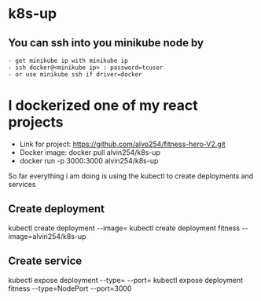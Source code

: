 # k8s-up
## You can ssh into you minikube node by
    - get minikube ip with minikube ip
    - ssh docker@<minikube ip> : password=tcuser
    - or use minikube ssh if driver=docker 

# I dockerized one of my react projects
 - Link for project: https://github.com/alvo254/fitness-hero-V2.git
 - Docker image: docker pull alvin254/k8s-up
 - docker run -p 3000:3000 alvin254/k8s-up

So far everything i am doing is using the kubectl to create deployments and services

## Create deployment
kubectl create deployment <name-of-deployment> --image=<image> 
kubectl create deployment fitness --image=alvin254/k8s-up


## Create service
kubectl expose deployment <name-of-deployment> --type=<type-of-service> --port=<port-to-expose>
kubectl expose deployment fitness --type=NodePort --port=3000